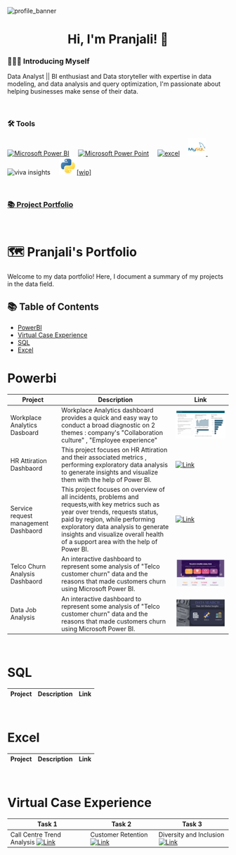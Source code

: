 ![profile_banner](https://github.com/Pranjali-d/Pranjali-d/assets/49934575/749ef44e-345b-43cb-96a5-664c3d36c20c)



<h1 align="center">Hi, I'm Pranjali! 👋 </h1>


### 🙋🏻‍♀️ Introducing Myself
Data Analyst || BI enthusiast and Data storyteller 
with expertise in data modeling, and data analysis and query optimization, I'm passionate about helping businesses make sense of their data.

</br>



### 🛠️ Tools

</a> <a href="https://powerbi.microsoft.com/en/" target="_blank" rel="noreferrer"> <img src="https://upload.wikimedia.org/wikipedia/commons/thumb/c/cf/New_Power_BI_Logo.svg/600px-New_Power_BI_Logo.svg.png?20210102182532" alt="Microsoft Power BI" width="40" height="40"/></a></a>  &nbsp; &nbsp;
<a href="https://www.microsoft.com/en-us/microsoft-365/powerpoint" target="_blank" rel="noreferrer"> <img src="https://upload.wikimedia.org/wikipedia/commons/3/3b/Microsoft_PowerPoint_Logo.png" alt="Microsoft Power Point" width="40" height="40"/></a>  &nbsp; &nbsp;
<a href="https://www.microsoft.com/en-us/microsoft-365/excel" target="_blank" rel="noreferrer"> <img src="https://upload.wikimedia.org/wikipedia/commons/thumb/3/34/Microsoft_Office_Excel_%282019%E2%80%93present%29.svg/2203px-Microsoft_Office_Excel_%282019%E2%80%93present%29.svg.png" alt="excel" width="40" height="40"/></a>   &nbsp; &nbsp;
<a href="https://www.mysql.com/" target="_blank" rel="noreferrer"> <img src="https://raw.githubusercontent.com/devicons/devicon/master/icons/mysql/mysql-original-wordmark.svg" alt="mysql" width="40" height="40"/> </a>   &nbsp; &nbsp;
 <img src="https://microsoft.github.io/vivainsights/logo.png" alt="viva insights" width="40" height="40"/>  &nbsp; &nbsp;
 <a href="https://www.python.org" target="_blank" rel="noreferrer"> <img src="https://raw.githubusercontent.com/devicons/devicon/master/icons/python/python-original.svg" alt="python" width="40" height="40"/>[wip] 

  </br>
  
  ### [📚 Project Portfolio ](https://github.com/Pranjali-d/Pranjali-d/blob/main/Portfolio.md)

</br> 

  # 🗺 Pranjali's  Portfolio
Welcome to my data portfolio! Here, I document a summary of my projects in the data field. 


## 📚 Table of Contents
- [PowerBI](#powerbi)
- [Virtual Case Experience](#excel)
- [SQL](#sql)
- [Excel](#excel)



# Powerbi
|  Project   |   Description |  Link |
|---|---|---|
| Workplace Analytics Dasboard | Workplace Analytics dashboard provides a quick and easy way to conduct a broad diagnostic on 2 themes : company's "Collaboration culture" , "Employee experience"   | [![Link](https://github.com/Pranjali-d/Pranjali-d/blob/main/resources/wpa_gif.gif)](https://github.com/Pranjali-d/Workplace-Analytics_Dashboard) |
|HR Attiration Dashbaord  | This project focuses on HR Attiration and their associated metrics , performing exploratory data analysis to generate insights and visualize them with the help of Power BI.   | [![Link](https://user-images.githubusercontent.com/49934575/244920421-5550c8e6-eaa4-44db-bf78-6f5db7fedc7e.gif)](https://github.com/Pranjali-d/HR_powerBI_Report) |
| Service request management Dashbaord  | This project focuses on overview of all incidents, problems and requests,with key metrics such as year over trends, requests status, paid by region, while performing exploratory data analysis to generate insights and visualize overall health of a support area with the help of Power BI.   | [![Link](https://user-images.githubusercontent.com/49934575/244929101-7e1b1cf9-c74a-4bca-a4ac-f65c383e123b.png)](https://github.com/Pranjali-d/Service_request_management_analysis) |
| Telco Churn Analysis Dashbaord  | An interactive dashboard to represent some analysis of "Telco customer churn" data and the reasons that made customers churn using Microsoft Power BI.  | [![Link](https://raw.githubusercontent.com/Pranjali-d/Pranjali-d/main/resources/Telco_churn.gif)](https://github.com/Pranjali-d/Telco_Customer_Churn_Analysis) |
| Data Job Analysis  | An interactive dashboard to represent some analysis of "Telco customer churn" data and the reasons that made customers churn using Microsoft Power BI.  | [![Link](https://raw.githubusercontent.com/Pranjali-d/Pranjali-d/main/resources/data_job_gif.gif)](https://github.com/Pranjali-d/Data_job_market_Analysis) |

 </br>

# SQL
|  Project   |  Description |  Link |
|---|---|---|

 </br>
 
# Excel
|  Project   |  Description |  Link |
|---|---|---|
 
 </br>
 
# Virtual Case Experience
|  Task 1   | Task 2 | Task 3 |
|---|---|---|
| Call Centre Trend Analysis [![Link](https://user-images.githubusercontent.com/49934575/244934563-0e8a843b-ca16-4b23-a012-1a4a09a1c83f.png)](hhttps://github.com/Pranjali-d/PWC_Virtual_case_Exp/tree/main/01_Call_centre_trends) | Customer Retention [![Link](https://user-images.githubusercontent.com/100661121/237678818-48d1cc92-049d-4392-8e29-8f60b096fd60.png)](https://github.com/Pranjali-d/PWC_Virtual_case_Exp/tree/main/02_Customer%20retention)| Diversity and Inclusion [![Link](https://user-images.githubusercontent.com/100661121/242836307-7d865f96-024a-4e87-8d06-e4b7dabe76b6.png)](https://github.com/Pranjali-d/PWC_Virtual_case_Exp/tree/main/03_Diversity_%26_Inclusion)  |




  



